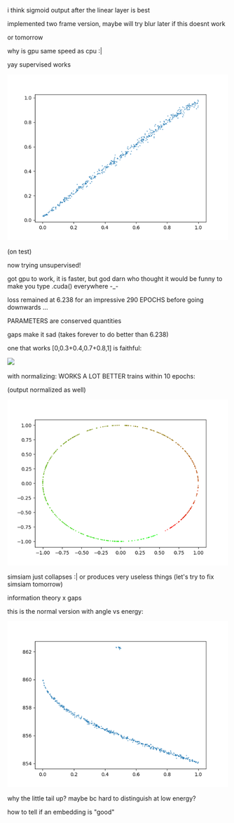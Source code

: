 i think sigmoid output after the linear layer is best

implemented two frame version, maybe will try blur later if this doesnt work

or tomorrow

why is gpu same speed as cpu :|

yay supervised works

![](../data/img_supervised_cve.png)

(on test)

now trying unsupervised!

got gpu to work, it is faster, but god darn who thought it would be funny to
make you type .cuda() everywhere -_-

loss remained at 6.238 for an impressive 290 EPOCHS before going downwards ...

PARAMETERS are conserved quantities

gaps make it sad (takes forever to do better than 6.238)

one that works [0,0.3+0.4,0.7+0.8,1] is faithful:

![](../data/img_self_cve_gaps_tri.png)

with normalizing: WORKS A LOT BETTER trains within 10 epochs:

(output normalized as well)

![](../data/img_self_test10.png)

simsiam just collapses :| or produces very useless things (let's try to fix simsiam tomorrow)

information theory x gaps

this is the normal version with angle vs energy:

![](../data/img_self_slope.png)

why the little tail up? maybe bc hard to distinguish at low energy?

how to tell if an embedding is "good"
